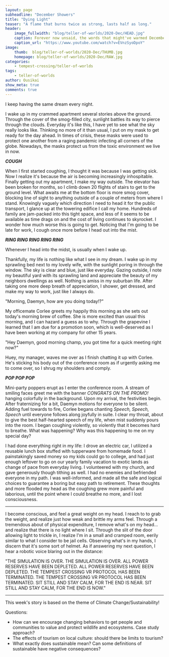 ```yaml
---
layout: page
subheadline: "December Showers"
title: "Dying Light"
teaser: "A flame that burns twice as strong, lasts half as long."
header:
    image_fullwidth: "blog/teller-of-worlds/2020-Dec/HEAD.jpg"
    caption: Forever now unsaid, the words that might've warmed December...
    caption_url: "https://www.youtube.com/watch?v=EVnzSyoDpoY"
image:
    thumb:  blog/teller-of-worlds/2020-Dec/THUMB.jpg
    homepage: blog/teller-of-worlds/2020-Dec/RAW.jpg
categories:
    - tempest-crossing/teller-of-worlds
tags:
    - teller-of-worlds
author: Ousikai
show_meta: true
comments: true
---
```

I keep having the same dream every night.

I wake up in my crammed apartment several stories above the ground. Through the cover of the smog-filled city, sunlight battles its way to pierce through the clouds. Everyday it's like this, I have yet to see what the sky really looks like. Thinking no more of it than usual, I put on my mask to get ready for the day ahead. In times of crisis, these masks were used to protect one another from a raging pandemic infecting all corners of the globe. Nowadays, the masks protect us from the toxic environment we live in now. 

***COUGH***

When I first started coughing, I thought it was because I was getting sick. Now  I realize it's because the air is becoming increasingly inhospitable. Finally getting out my apartment, I make my way outside. The elevator has been broken for months, so I climb down 20 flights of stairs to get to the ground level. What awaits me at the bottom floor is more smog cover, blocking line of sight to anything outside of a couple of meters from where I stand. Knowingly vaguely which direction I need to head it for the public transport, I glance up at the towering edifice I call my home. Hundreds of family are jam-packed into this tight space, and less of it seems to be available as time drags on and the cost of living continues to skyrocket. I wonder how much worse this is going to get. Noticing that I'm going to be late for work, I cough once more before I head out into the mist.

***RING RING RING RING RING***

Whenever I head into the midst, is usually when I wake up.

Thankfully, my life is nothing like what I see in my dream. I wake up in my sprawling bed next to my lovely wife, with the sunlight poring in through the window. The sky is clear and blue, just like everyday. Gazing outside, I note my beautiful yard with its sprawling land and appreciate the beauty of my neighbors dwellings as well. Nothing is amiss in my suburban life. After taking one more deep breath of appreciation, I shower, get dressed, and make my way to work, just like I always do. 

"Morning, Daemyn, how are you doing today!?"

My officemate Corlee greets my happily this morning as she sets out today's morning brew of coffee. She is more excited than usual this morning, and I can hazard a guess as to why. Through the grapevine I learned that I am due for a promotion soon, which is well-deserved as I have been working at my company for other 15 years. 

"Hey Daemyn, good morning champ, you got time for a quick meeting right now?"  

Huey, my manager, waves me over as I finish chatting it up with Corlee. He's sticking his body out of the conference room as if urgently asking me to come over, so I shrug my shoulders and comply.

***POP POP POP***

Mini-party poppers erupt as I enter the conference room. A stream of smiling faces greet me with the banner *CONGRATS ON THE PROMO!*  hanging colorfully in the background. Upon my arrival, the festivities begin. After fraternizing for a bit, Daemyn motions for everyone to be silent. Adding fuel towards to fire, Corlee begans chanting *Speech, Speech, Speech* until everyone follows along joyfully in suite. I clear my throat, about to give the best half-hearted speech of my life, when mist suddenly pours into the room. I began coughing violently, so violently that it becomes hard to breathe. What was happening? Why was this happening to me on my special day?

 I had done everything right in my life: I drove an electric car, I utilized a reusable lunch box stuffed with tupperware from homemade food. I painstakingly saved money so my kids could go to college, and had just enough leftover to go on our yearly family vacation to exotic lands as change of pace from everyday living. I volunteered with my church, and gave generously though tithing as well.  I had no enemies and befriended everyone in my path. I was well-informed, and made all the safe and logical choices to guarantee a boring but easy path to retirement. These thoughts and more flooded my head as the coughing grew more painful and laborious, until the point where I could breathe no more, and I lost consciousness.
 
 ----

 I become conscious, and feel a great weight on my head. I reach to to grab the weight, and realize just how weak and brittle my arms feel. Through a tremendous about of physical expenditure, I remove what's on my head... and realize that there is no light where I sit. Through the slit of the door allowing light to trickle in, I realize I'm in a small and cramped room, eerily similar to what I consider to be jail cells. Observing what's in my hands, I discern that it's some sort of helmet. As if answering my next question, I hear a robotic voice blaring out in the distance:  
   
 "THE SIMULATION IS OVER. THE SIMULATION IS OVER. ALL POWER RESERVES HAVE BEEN DEPLETED. ALL POWER RESERVES HAVE BEEN DEPLETED. THE TEMPEST CROSSING VR PROTOCOL HAS BEEN TERMINATED. THE TEMPEST CROSSING VR PROTOCOL HAS BEEN TERMINATED. SIT STILL AND STAY CALM, FOR THE END IS NEAR. SIT STILL AND STAY CALM, FOR THE END IS NOW."

------

This week's story is based on the theme of  Climate Change/Sustainability!

Questions: 
* How can we encourage changing behaviors to get people and communities to value and protect wildlife and ecosystems. Case study approach?
* The effects of tourism on local culture: should there be limits to tourism?
* What exactly does sustainable mean? Can some definitions of sustainable have negative consequences?
 